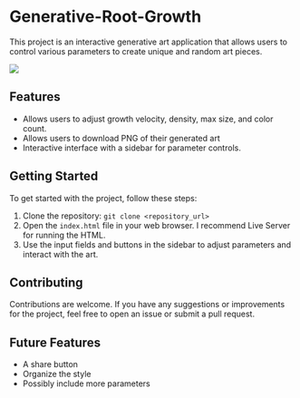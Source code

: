 ﻿# Generative-Root-Growth

This project is an interactive generative art application that allows users to control various parameters to create unique and random art pieces.

![](https://github.com/BeulahLand24/Generative-Root-Growth/blob/main/Images/ezgif-4-42c272a148.gif)

## Features

- Allows users to adjust growth velocity, density, max size, and color count.
- Allows users to download PNG of their generated art
- Interactive interface with a sidebar for parameter controls.

## Getting Started

To get started with the project, follow these steps:

1. Clone the repository: `git clone <repository_url>`
2. Open the `index.html` file in your web browser. I recommend Live Server for running the HTML.
3. Use the input fields and buttons in the sidebar to adjust parameters and interact with the art.

## Contributing

Contributions are welcome. If you have any suggestions or improvements for the project, feel free to open an issue or submit a pull request.

## Future Features
- A share button
- Organize the style
- Possibly include more parameters 



